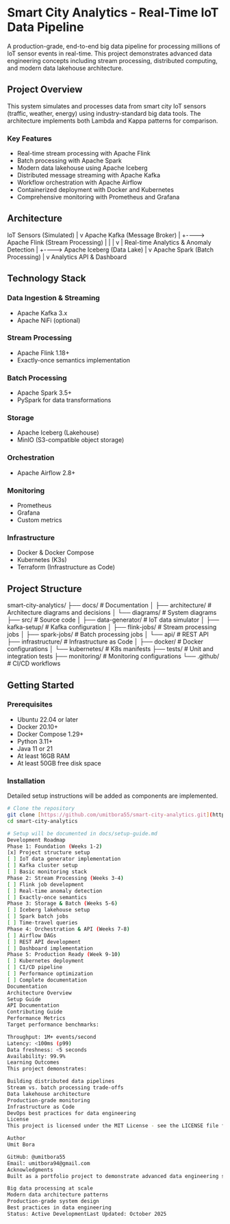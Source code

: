 # Smart City Analytics - Real-Time IoT Data Pipeline

A production-grade, end-to-end big data pipeline for processing millions of IoT sensor events in real-time. This project demonstrates advanced data engineering concepts including stream processing, distributed computing, and modern data lakehouse architecture.

## Project Overview

This system simulates and processes data from smart city IoT sensors (traffic, weather, energy) using industry-standard big data tools. The architecture implements both Lambda and Kappa patterns for comparison.

### Key Features

- Real-time stream processing with Apache Flink
- Batch processing with Apache Spark
- Modern data lakehouse using Apache Iceberg
- Distributed message streaming with Apache Kafka
- Workflow orchestration with Apache Airflow
- Containerized deployment with Docker and Kubernetes
- Comprehensive monitoring with Prometheus and Grafana

## Architecture
IoT Sensors (Simulated)
|
v
Apache Kafka (Message Broker)
|
+----> Apache Flink (Stream Processing)
|           |
|           v
|      Real-time Analytics & Anomaly Detection
|
+----> Apache Iceberg (Data Lake)
|
v
Apache Spark (Batch Processing)
|
v
Analytics API & Dashboard


## Technology Stack

### Data Ingestion & Streaming
- Apache Kafka 3.x
- Apache NiFi (optional)

### Stream Processing
- Apache Flink 1.18+
- Exactly-once semantics implementation

### Batch Processing
- Apache Spark 3.5+
- PySpark for data transformations

### Storage
- Apache Iceberg (Lakehouse)
- MinIO (S3-compatible object storage)

### Orchestration
- Apache Airflow 2.8+

### Monitoring
- Prometheus
- Grafana
- Custom metrics

### Infrastructure
- Docker & Docker Compose
- Kubernetes (K3s)
- Terraform (Infrastructure as Code)

## Project Structure
smart-city-analytics/
├── docs/                      # Documentation
│   ├── architecture/          # Architecture diagrams and decisions
│   └── diagrams/              # System diagrams
├── src/                       # Source code
│   ├── data-generator/        # IoT data simulator
│   ├── kafka-setup/           # Kafka configuration
│   ├── flink-jobs/            # Stream processing jobs
│   ├── spark-jobs/            # Batch processing jobs
│   └── api/                   # REST API
├── infrastructure/            # Infrastructure as Code
│   ├── docker/                # Docker configurations
│   └── kubernetes/            # K8s manifests
├── tests/                     # Unit and integration tests
├── monitoring/                # Monitoring configurations
└── .github/                   # CI/CD workflows


## Getting Started

### Prerequisites

- Ubuntu 22.04 or later
- Docker 20.10+
- Docker Compose 1.29+
- Python 3.11+
- Java 11 or 21
- At least 16GB RAM
- At least 50GB free disk space

### Installation

Detailed setup instructions will be added as components are implemented.

```bash
# Clone the repository
git clone [https://github.com/umitbora55/smart-city-analytics.git](https://github.com/umitbora55/smart-city-analytics.git)
cd smart-city-analytics

# Setup will be documented in docs/setup-guide.md
Development Roadmap
Phase 1: Foundation (Weeks 1-2)
[x] Project structure setup
[ ] IoT data generator implementation
[ ] Kafka cluster setup
[ ] Basic monitoring stack
Phase 2: Stream Processing (Weeks 3-4)
[ ] Flink job development
[ ] Real-time anomaly detection
[ ] Exactly-once semantics
Phase 3: Storage & Batch (Weeks 5-6)
[ ] Iceberg lakehouse setup
[ ] Spark batch jobs
[ ] Time-travel queries
Phase 4: Orchestration & API (Weeks 7-8)
[ ] Airflow DAGs
[ ] REST API development
[ ] Dashboard implementation
Phase 5: Production Ready (Week 9-10)
[ ] Kubernetes deployment
[ ] CI/CD pipeline
[ ] Performance optimization
[ ] Complete documentation
Documentation
Architecture Overview
Setup Guide
API Documentation
Contributing Guide
Performance Metrics
Target performance benchmarks:

Throughput: 1M+ events/second
Latency: <100ms (p99)
Data freshness: <5 seconds
Availability: 99.9%
Learning Outcomes
This project demonstrates:

Building distributed data pipelines
Stream vs. batch processing trade-offs
Data lakehouse architecture
Production-grade monitoring
Infrastructure as Code
DevOps best practices for data engineering
License
This project is licensed under the MIT License - see the LICENSE file for details.

Author
Umit Bora

GitHub: @umitbora55
Email: umitbora94@gmail.com
Acknowledgments
Built as a portfolio project to demonstrate advanced data engineering skills including:

Big data processing at scale
Modern data architecture patterns
Production-grade system design
Best practices in data engineering
Status: Active DevelopmentLast Updated: October 2025
